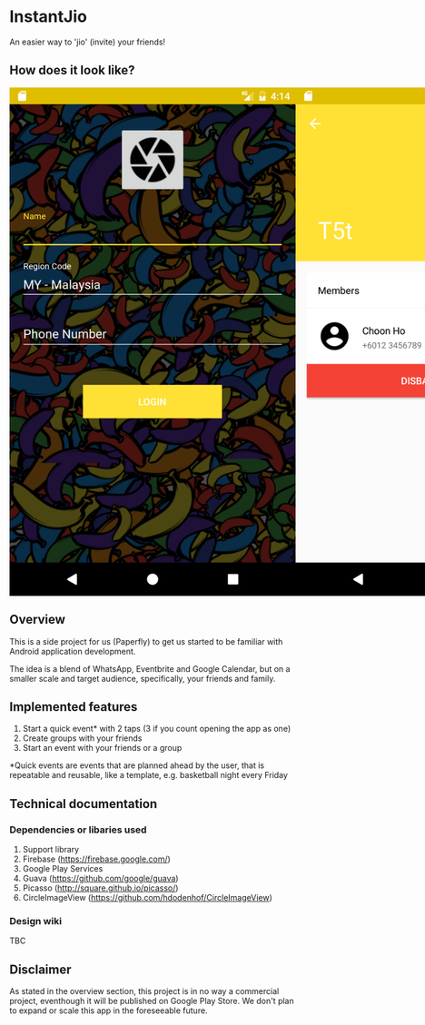 # InstantJio
An easier way to 'jio' (invite) your friends!

## How does it look like?

<div style="display: flex">
    <img src="screenshots/Screenshot_Login.png" alt="Login UI" style="flex: 1">
    <img src="screenshots/Screenshot_GroupOverview.png" alt="Groups UI" style="flex: 1">
    <img src="screenshots/Screenshot_Contacts.png" alt="ContactsUI" style="flex: 1">
</div>

## Overview
This is a side project for us (Paperfly) to get us started to be familiar with Android application development.

The idea is a blend of WhatsApp, Eventbrite and Google Calendar, but on a smaller scale and target audience, specifically, your friends and family.

## Implemented features
1. Start a quick event* with 2 taps (3 if you count opening the app as one)
2. Create groups with your friends
3. Start an event with your friends or a group

*Quick events are events that are planned ahead by the user, that is repeatable and reusable, like a template, e.g. basketball night every Friday

## Technical documentation
### Dependencies or libaries used
1. Support library
2. Firebase (https://firebase.google.com/)
3. Google Play Services
4. Guava (https://github.com/google/guava)
5. Picasso (http://square.github.io/picasso/)
6. CircleImageView (https://github.com/hdodenhof/CircleImageView)

### Design wiki
TBC

## Disclaimer
As stated in the overview section, this project is in no way a commercial project, eventhough it will be published on Google Play Store. We don't plan to expand or scale this app in the foreseeable future.
